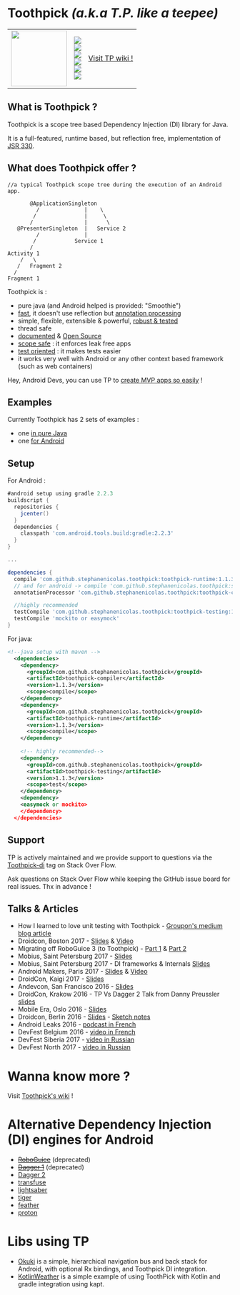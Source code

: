 # Toothpick  *(a.k.a T.P. like a teepee)*

<table style="border:0px">
  <tr  style="border:0px">
    <td width="125" style="border:0px">
      <img src="https://raw.github.com/stephanenicolas/toothpick/master/assets/logo.jpg" width="125px" /> 
    </td>
    <td  style="border:0px">
      <a alt="Build Status" href="https://travis-ci.org/stephanenicolas/toothpick">
      <img src="https://travis-ci.org/stephanenicolas/toothpick.svg?branch=master"/></a>
      <br/>
      <a alt="Coverage Status" href="https://coveralls.io/github/stephanenicolas/toothpick?branch=master">
      <img src="https://coveralls.io/repos/github/stephanenicolas/toothpick/badge.svg?branch=master"/></a>
      <br/>
      <a alt="License" href="https://raw.githubusercontent.com/stephanenicolas/toothpick/master/LICENSE">
      <img src="http://img.shields.io/:license-apache-blue.svg"/></a>
      <br/>
      <a alt="Maven Central" href="http://search.maven.org/#search|gav|1|g:'com.github.stephanenicolas.toothpick'%20AND%20a:'toothpick'">
      <img src="https://img.shields.io/maven-central/v/com.github.stephanenicolas.toothpick/toothpick.svg?maxAge=2592000"/></a>
      <br/>
      <a alt="Android Dev Weekly" href="http://androidweekly.net/issues/issue-207">
      <img src="https://img.shields.io/badge/Android%20Weekly-%23207-brightgreen.svg"/></a>
      <br/>
      <a alt="Android Arsenal" href="http://android-arsenal.com/details/1/3646">
      <img src="https://img.shields.io/badge/Android%20Arsenal-Toothpick-brightgreen.svg?style=flat"/></a>
    </td>
    <td>
      <a href="https://github.com/stephanenicolas/toothpick/wiki">
      Visit TP wiki !
      </a>
    </td>
  </tr>
</table>

## What is Toothpick ?
 
Toothpick is a scope tree based Dependency Injection (DI) library for Java.

It is a full-featured, runtime based, but reflection free, implementation of [JSR 330](https://github.com/stephanenicolas/toothpick/wiki/Relation-to-JSR-330).

## What does Toothpick offer ?

```
//a typical Toothpick scope tree during the execution of an Android app.

       @ApplicationSingleton 
         /              |    \  
        /               |     \
       /                |      \
   @PresenterSingleton  |   Service 2
         /              | 
        /            Service 1  
       /            
Activity 1
    /   \
   /   Fragment 2
  /
Fragment 1
```

Toothpick is :
* pure java (and Android helped is provided: "Smoothie")
* [fast](https://github.com/stephanenicolas/toothpick/wiki/FAQ#how-does-toothpick-perform-compared-to-dagger-2-), it doesn't use reflection but [annotation processing](https://github.com/stephanenicolas/toothpick/wiki/Factories-and-Member-Injectors)
* simple, flexible, extensible & powerful, [robust & tested](https://coveralls.io/github/stephanenicolas/toothpick?branch=master)
* thread safe
* [documented](https://github.com/stephanenicolas/toothpick/wiki) & [Open Source](https://raw.githubusercontent.com/stephanenicolas/toothpick/master/LICENSE)
* [scope safe](https://github.com/stephanenicolas/toothpick/wiki/Scope-Resolution) : it enforces leak free apps
* [test oriented](https://github.com/stephanenicolas/toothpick/blob/master/toothpick-sample/src/test/java/toothpick/sample/SimpleEntryPointTestWithRules.java) : it makes tests easier
* it works very well with Android or any other context based framework (such as web containers)

Hey, Android Devs, you can use TP to [create MVP apps so easily](https://github.com/stephanenicolas/toothpick/blob/master/smoothie-sample/src/main/java/com/example/smoothie/RxMVPActivity.java) !


## Examples

Currently Toothpick has 2 sets of examples : 
* one [in pure Java](https://github.com/stephanenicolas/toothpick/tree/master/toothpick-sample)
* one [for Android](https://github.com/stephanenicolas/toothpick/tree/master/smoothie-sample)

## Setup
For Android : 
```groovy
#android setup using gradle 2.2.3
buildscript {
  repositories {
    jcenter()
  }
  dependencies {
    classpath 'com.android.tools.build:gradle:2.2.3'
  }
}

...

dependencies {
  compile 'com.github.stephanenicolas.toothpick:toothpick-runtime:1.1.3'
  // and for android -> compile 'com.github.stephanenicolas.toothpick:smoothie:1.1.3'
  annotationProcessor 'com.github.stephanenicolas.toothpick:toothpick-compiler:1.1.3'

  //highly recommended
  testCompile 'com.github.stephanenicolas.toothpick:toothpick-testing:1.1.3'
  testCompile 'mockito or easymock'
}
```

For java:
```xml
<!--java setup with maven -->
  <dependencies>
    <dependency>
      <groupId>com.github.stephanenicolas.toothpick</groupId>
      <artifactId>toothpick-compiler</artifactId>
      <version>1.1.3</version>
      <scope>compile</scope>
    </dependency>
    <dependency>
      <groupId>com.github.stephanenicolas.toothpick</groupId>
      <artifactId>toothpick-runtime</artifactId>
      <version>1.1.3</version>
      <scope>compile</scope>
    </dependency>
    
    <!-- highly recommended-->
    <dependency> 
      <groupId>com.github.stephanenicolas.toothpick</groupId>
      <artifactId>toothpick-testing</artifactId>
      <version>1.1.3</version>
      <scope>test</scope>
    </dependency>
    <dependency>
    <easymock or mockito>
    </dependency>
  </dependencies>
```
## Support

TP is actively maintained and we provide support to questions via the [Toothpick-di](https://stackoverflow.com/questions/tagged/toothpick-di) tag on Stack Over Flow. 

Ask questions on Stack Over Flow while keeping the GitHub issue board for real issues. Thx in advance !

## Talks & Articles

* How I learned to love unit testing with Toothpick - [Groupon's medium blog article](https://medium.com/groupon-eng/how-i-learned-to-love-unit-testing-with-toothpick-13ad305b35d)
* Droidcon, Boston 2017 - [Slides](https://speakerdeck.com/dlemures/toothpick-a-fresh-approach-to-di-including-unit-testing) & [Video](https://news.realm.io/news/droidcon-boston-daniel-molinero-toothpick-dependency-injection-android/)
* Migrating off RoboGuice 3 (to Toothpick) - [Part 1](https://medium.com/@markchristopherng/migrating-off-roboguice-3-part-1-cee0875f6620) & [Part 2](https://medium.com/@markchristopherng/migrating-off-roboguice-3-part-2-c06644d2d1ef)
* Mobius, Saint Petersburg 2017 - [Slides](https://speakerdeck.com/stephanenicolas/tp-mobile-era-2016-final-compressed)
* Mobius, Saint Petersburg 2017 - DI frameworks & Internals [Slides](https://speakerdeck.com/stephanenicolas/comparing-di-frameworks)
* Android Makers, Paris 2017 - [Slides](https://speakerdeck.com/stephanenicolas/tp-mobile-era-2016-final-compressed) & [Video](https://www.youtube.com/watch?v=rn4EAzimslw)
* DroidCon, Kaigi 2017 - [Slides](https://speakerdeck.com/stephanenicolas/tp-mobile-era-2016-final-compressed)
* Andevcon, San Francisco 2016 - [Slides](https://speakerdeck.com/stephanenicolas/tp-mobile-era-2016-final-compressed)
* DroidCon, Krakow 2016 - TP Vs Dagger 2 Talk from Danny Preussler [slides](http://www.slideshare.net/dpreussler/demystifying-dependency-injection-dagger-and-toothpick)
* Mobile Era, Oslo 2016 - [Slides](https://speakerdeck.com/stephanenicolas/tp-mobile-era-2016-final-compressed)
* Droidcon, Berlin 2016 - [Slides](https://speakerdeck.com/dlemures/toothpick-and-dependency-injection) - [Sketch notes](https://twitter.com/TeresaHolfeld/status/743026908552663041)
* Android Leaks 2016 - [podcast in French](http://androidleakspodcast.com/2016/09/25/episode-4-de-la-dague-au-cure-dent-en-passant-par-un-petit-jus/)
* DevFest Belgium 2016 - [video in French](https://www.youtube.com/watch?v=ytBmu5ciPCQ)
* DevFest Siberia 2017 - [video in Russian](https://www.youtube.com/watch?v=EOFrA-MHbjU)
* DevFest North 2017 - [video in Russian](https://www.youtube.com/watch?v=t55nFVurCHw)

# Wanna know more ?

Visit [Toothpick's wiki](https://github.com/stephanenicolas/toothpick/wiki) !

# Alternative Dependency Injection (DI) engines for Android

* ~~[RoboGuice](https://github.com/roboguice/roboguice)~~ (deprecated)
* ~~[Dagger 1](https://github.com/square/dagger)~~ (deprecated)
* [Dagger 2](https://github.com/google/dagger)
* [transfuse](http://androidtransfuse.org/)
* [lightsaber](https://github.com/MichaelRocks/lightsaber)
* [tiger](https://github.com/google/tiger)
* [feather](https://github.com/zsoltherpai/feather)
* [proton](https://github.com/hnakagawa/proton)

# Libs using TP

* [Okuki](https://github.com/wongcain/okuki) is a simple, hierarchical navigation bus and back stack for Android, with optional Rx bindings, and Toothpick DI integration.
* [KotlinWeather](https://github.com/ekamp/KotlinWeather) is a simple example of using ToothPick with Kotlin and gradle integration using kapt.
